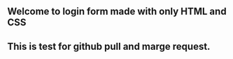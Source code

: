 ## Welcome to login form made with only HTML and CSS
## This is test for github pull and marge request.